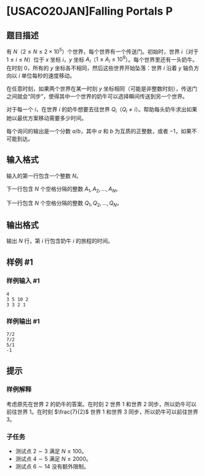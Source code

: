 # [USACO20JAN]Falling Portals P

## 题目描述

有 $N$（$2 \leq N \leq 2 \times 10^5$）个世界，每个世界有一个传送门。初始时，世界 $i$（对于 $1 \leq i \leq N$）位于 $x$ 坐标 $i$，$y$ 坐标 $A_i$（$1 \leq A_i \leq 10^9$）。每个世界里还有一头奶牛。在时刻 $0$，所有的 $y$ 坐标各不相同，然后这些世界开始坠落：世界 $i$ 沿着 $y$ 轴负方向以 $i$ 单位每秒的速度移动。

在任意时刻，如果两个世界在某一时刻 $y$ 坐标相同（可能是非整数时刻），传送门之间就会“同步”，使得其中一个世界的奶牛可以选择瞬间传送到另一个世界。

对于每一个 $i$，在世界 $i$ 的奶牛想要去往世界 $Q_i$（$Q_i \neq i$）。帮助每头奶牛求出如果她以最优方案移动需要多少时间。

每个询问的输出是一个分数 $a/b$，其中 $a$ 和 $b$ 为互质的正整数，或者 $-1$，如果不可能到达。

## 输入格式

输入的第一行包含一个整数 $N$。

下一行包含 $N$ 个空格分隔的整数 $A_1,A_2,\ldots,A_N$。

下一行包含 $N$ 个空格分隔的整数 $Q_1,Q_2,\ldots,Q_N$。

## 输出格式

输出 $N$ 行，第 $i$ 行包含奶牛 $i$ 的旅程的时间。

## 样例 #1

### 样例输入 #1
```
4
3 5 10 2
3 3 2 1
```

### 样例输出 #1

```
7/2
7/2
5/1
-1
```

## 提示

### 样例解释

考虑原先在世界 $2$ 的奶牛的答案。在时刻 $2$ 世界 $1$ 和世界 $2$ 同步，所以奶牛可以前往世界 $1$。在时刻 $\frac{7}{2}$ 世界 $1$ 和世界 $3$ 同步，所以奶牛可以前往世界 $3$。

### 子任务

- 测试点 $2 \sim 3$ 满足 $N \leq 100$。
- 测试点 $4 \sim 5$ 满足 $N \leq 2000$。
- 测试点 $6 \sim 14$ 没有额外限制。
